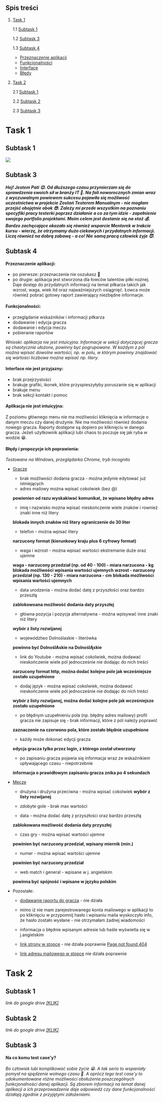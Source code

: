## Spis treści
1. [Task 1](https://github.com/PatiWu/challenge_portfolio_pati/edit/main/README.md#task-1)

   1.1 [Subtask 1](https://github.com/PatiWu/challenge_portfolio_pati/edit/main/README.md#subtask-1)

   1.2 [Subtask 3](https://github.com/PatiWu/challenge_portfolio_pati/edit/main/README.md#subtask-3)

   1.3 [Subtask 4](https://github.com/PatiWu/challenge_portfolio_pati/edit/main/README.md#subtask-4)
     * [Przeznaczenie aplikacji](https://github.com/PatiWu/challenge_portfolio_pati/edit/main/README.md#przeznaczenie-aplikacji)
     * [Funkcjonalności](https://github.com/PatiWu/challenge_portfolio_pati/edit/main/README.md#funkcjonalno%C5%9Bci)
     * [Interface](https://github.com/PatiWu/challenge_portfolio_pati/edit/main/README.md#interface-nie-jest-przyjazny)
     * [Błędy](https://github.com/PatiWu/challenge_portfolio_pati/edit/main/README.md#b%C5%82%C4%99dy-i-propozycje-ich-poprawienia) 
2. [Task 2](https://github.com/PatiWu/challenge_portfolio_pati/edit/main/README.md#subtask-3-1)
 
   2.1 [Subtask 1](https://github.com/PatiWu/challenge_portfolio_pati/edit/main/README.md#subtask-1-1)
   
   2.2 [Subtask 2](https://github.com/PatiWu/challenge_portfolio_pati/edit/main/README.md#subtask-2)
   
   2.3 [Subtask 3](https://github.com/PatiWu/challenge_portfolio_pati/edit/main/README.md#subtask-3-1)

# Task 1
## Subtask 1
![](https://upload.wikimedia.org/wikipedia/commons/thumb/d/d2/Eo_circle_deep-purple_number-8.svg/240px-Eo_circle_deep-purple_number-8.svg.png)

## Subtask 3
#### *Hej! Jestem Pati :blush:. Od dłuższego czasu przymierzam się do sprawdzenia swoich sił w branży IT :muscle:. Na fali noworocznych zmian wraz z wyczuwalnym powiewem sukcesu pojawiła się możliwość uczestnictwa w projekcie Zostań Testerem Manualnym - nie mogłam przejść obojętnie obok :sunglasses:. Zależy mi przede wszystkim na poznaniu specyfiki pracy testerki poprzez działanie a co za tym idzie - zapełnienie swojego portfolio projektami. Moim celem jest dostanie się na staż :moneybag:. Bardzo zachęcające okazało się również wsparcie Mentorek w trakcie kursu - wierzę, że otrzymamy dużo ciekawych i przydatnych informacji. Liczę również na dobrą zabawę - a co! Nie samą pracą człowiek żyje :smiling_imp:.*

## Subtask 4
#### Przeznaczenie aplikacji:
* po pierwsze: przeznaczenia nie oszukasz :rocket:
* po drugie: aplikacja jest stworzona dla łowców talentów piłki nożnej. Daje dostęp do przydatnych informacji na temat piłkarza takich jak wzrost, waga, wiek itd oraz najważniejszych osiągnięć. Łowca może również pobrać gotowy raport zawierający niezbędne informacje.
#### Funkcjonalności:
* przeglądanie wskaźników i informacji piłkarza
* dodawanie i edycja gracza
* dodawanie i edycja meczu
* pobieranie raportów
 
 *Wnioski: aplikacja nie jest intuicyjna. Informacje w sekcji dotyczącej gracza są chaotycznie ułożone, powinny być pogrupowane. W każdym z pól można wpisać dowolne wartości, np. w polu, w którym powinny znajdować się wartości liczbowe można wpisać np. litery.*
#### Interface **nie jest przyjazny:**
* brak przejrzystości
* brakuje grafiki, ikonek, które przyspieszyłyby poruszanie się w aplikacji
* brakuje menu
* brak sekcji kontakt i pomoc
#### Aplikacja nie jest intuicyjna:
Z poziomu głównego menu nie ma możliwości kliknięcia w informacje o danym meczu czy danej drużynie. Nie ma możliwości również dodania nowego gracza. Raporty dostępne są dopiero po kliknięciu w danego gracza. Jeżeli użytkownik aplikacji lubi chaos to poczuje się jak ryba w wodzie :grin:.
#### Błędy i propozycje ich poprawienia:
*Testowane na Windows, przeglądarka Chrome, tryb incognito*
* [Gracze](https://scouts-test.futbolkolektyw.pl/pl/players)
  * brak możliwości dodania gracza - można jedynie edytować już istniejących
  * adres mailowy można wpisać cokolwiek (bez @)
  
  **powienien od razu wyskakiwać komunikat, że wpisano błędny adres**
  * imię i nazwisko można wpisać nieskończenie wiele znaków i rownież znaki inne niż litery 
 
  **blokada innych znaków niż litery**
  **ograniczenie do 30 liter**
  * telefon - można wpisać litery
  
  **narzucony format (kierunkowy kraju plus 6 cyfrowy format)**
  * waga i wzrost - można wpisać wartości ekstremanie duże oraz ujemne
 
  **waga - narzucony przedział (np. od 40 - 100) - miara narzucona - kg**
  **blokada możliwości wpisania wartości ujemnych**
  **wzrost - narzucony przedział (np. 130 - 210) - miara narzucona - cm**
  **blokada możliwości wpisania wartości ujemnych**
  * data urodzenia - można dodać datę z przyszłości oraz bardzo przeszłą
 
  **zablokowoana możliwość dodania daty przyszłej**
  * główna pozycja i pozycja alternatywna - można wpisywać inne znaki niż litery
 
  **wybór z listy rozwijanej**
  * województwo Dolnoślaskie - literówka
 
  **powinno być DolnoślAskie na DolnoślĄskie**
  * link do Youtube - można wpisać cokolwiek, można dodawać nieskończenie wiele pól jednocześnie nie dodając do nich treści
 
  **narzucony format http, można dodać kolejne pole jak wcześniejsze zostało uzupełnione**
  * dodaj język - można wpisać cokolwiek, można dodawać nieskończenie wiele pól jednocześnie nie dodając do nich treści
 
  **wybór z listy rozwijanej, można dodać kolejne pole jak wcześniejsze zostało uzupełnione**
  * po błędnym uzupełnieniu pola (np. błędny adres mailowy) profil gracza nie zapisuje się - brak informacji, które z pól należy poprawić
 
  **zaznaczenie na czerwono pola, które zostało błędnie uzupełnione**
  * każdy może dokonać edycji gracza

  **edycja gracza tylko przez login, z którego został utworzony**
  * po zapisaniu gracza pojawia się informacja wraz ze wskaźnikiem upływającego czasu - niepotrzebnie
  
  **informacja o prawidłowym zapisaniu gracza znika po 4 sekundach**
  
* [Mecze](https://scouts-test.futbolkolektyw.pl/pl/players/6026b48956c79737b3f3c624/matches)
  * drużyna i drużyna przeciwna - można wpisać cokolwiek
  **wybór z listy rozwijanej**

  * zdobyte gole - brak max wartości
  * data - można dodać datę z przyszłości oraz bardzo przeszłą

  **zablokowana możliwość dodania daty przyszłej**
  * czas gry - można wpisać wartości ujemne

  **powinien być narzucony przedział, wpisany miernik (min.)**
  * numer - można wpisać wartości ujemne

  **powinien być narzucony przedział**
  * web match i general - wpisane w j. angielskim

  **powinna być spójność i wpisane w języku polskim**
 
* Pozostałe:
  * [dodawanie raportu do gracza](https://scouts-test.futbolkolektyw.pl/pl/players/6026b48956c79737b3f3c624/reports/add?matchId=6311f33d806291c83d9fd815) - nie działa
  * mimo iż nie mam zarejestrowanego konta mailowego w aplikacji to po kliknięciu w przypomnij hasło i wpisaniu maila wyskoczyło info, że hasło zostało wysłane - nie  otrzymałam żadnej wiadomości
  * informacja o błędnie wpisanym adresie lub haśle wyświetla się w j.angielskim
  * [link strony w stopce](https://scouts-test.futbolkolektyw.pl/players/6026b48956c79737b3f3c624/reports/63c6e2a64cff3d0bdc152cbc/edit) - nie działa poprawnie
   [Page not found 404](https://scouts-test.futbolkolektyw.pl/pl/players/6026b48956c79737b3f3c624/reports/63c6e2a64cff3d0bdc152cbc/www.futbolkolektyw.pl)
  
  * [link adresu mailowego w stopce](https://scouts-test.futbolkolektyw.pl/players/6026b48956c79737b3f3c624/reports/63c6e2a64cff3d0bdc152cbc/edit) nie działa poprawnie

# Task 2
## Subtask 1 
*link do google drive [[KLIK]](https://docs.google.com/spreadsheets/d/1rYWi2ovXgqDEjZbVmLByuVoVv052FImbfB35RqXidO8/edit#gid=2029615675)*

## Subtask 2 
*link do google drive [[KLIK]](https://docs.google.com/spreadsheets/d/1AFZGiyogVNeWSZlCWNzrDye-GW_Lkj2HaxZn2uQszTo/edit#gid=0)*

## Subtask 3
#### Na co komu test case'y?
*Bo człowiek lubi komplikować sobie życie :grin:. A tak serio to wspaniały pomysł na spędzenie wolnego czasu :tropical_drink:. A oprócz tego test case'y to udokumentowane różne możliwości obsłużenia poszczególnych funkcjonalności danej aplikacji. Są zbiorem informacji na temat danej aplikacji a ich przeprowadzenie daje odpowiedź czy dane funkcjonalności działają zgodnie z przyjętymi założeniami.*


